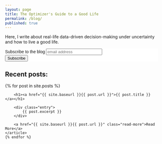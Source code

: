 ```yaml
---
layout: page
title: The Optimizer's Guide to a Good Life
permalink: /blog/
published: true
---
```

Here, I write about real-life data-driven decision-making under uncertainty and how to live a good life.

<!-- Begin Mailchimp Signup Form -->
<link href="//cdn-images.mailchimp.com/embedcode/slim-10_7.css" rel="stylesheet" type="text/css">
<style type="text/css">
	#mc_embed_signup{background:#fff; clear:left; font:14px Helvetica,Arial,sans-serif; }
	/* Add your own Mailchimp form style overrides in your site stylesheet or in this style block.
	   We recommend moving this block and the preceding CSS link to the HEAD of your HTML file. */
</style>
<div id="mc_embed_signup">
<form action="https://gmail.us6.list-manage.com/subscribe/post?u=16f3818c0e3fa1f60d26159a5&amp;id=c35c31c633" method="post" id="mc-embedded-subscribe-form" name="mc-embedded-subscribe-form" class="validate" target="_blank" novalidate>
    <div id="mc_embed_signup_scroll">
	<label for="mce-EMAIL">Subscribe to the blog</label>
	<input type="email" value="" name="EMAIL" class="email" id="mce-EMAIL" placeholder="email address" required>
    <!-- real people should not fill this in and expect good things - do not remove this or risk form bot signups-->
    <div style="position: absolute; left: -5000px;" aria-hidden="true"><input type="text" name="b_16f3818c0e3fa1f60d26159a5_c35c31c633" tabindex="-1" value=""></div>
    <div class="clear"><input type="submit" value="Subscribe" name="subscribe" id="mc-embedded-subscribe" class="button"></div>
    </div>
</form>
</div>

<!--End mc_embed_signup-->

<h2>Recent posts:</h2>
<div class="posts">
    {% for post in site.posts %}
    <article class="post">

        <h1><a href="{{ site.baseurl }}{{ post.url }}">{{ post.title }}</a></h1>

        <div class="entry">
            {{ post.excerpt }}
        </div>

        <a href="{{ site.baseurl }}{{ post.url }}" class="read-more">Read More</a>
    </article>
    {% endfor %}
</div>
